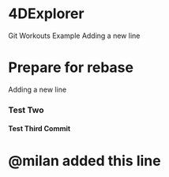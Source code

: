 # 4DExplorer
Git Workouts Example
Adding a new line

# Prepare for rebase
Adding a new line

### Test Two
#### Test Third Commit

# @milan added this line
